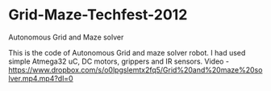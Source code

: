 # Grid-Maze-Techfest-2012
Autonomous Grid and Maze solver

This is the code of Autonomous Grid and maze solver robot. I had used simple Atmega32 uC, DC motors, grippers and IR sensors.
Video  -  https://www.dropbox.com/s/o0lpgslemtx2fq5/Grid%20and%20maze%20solver.mp4.mp4?dl=0
